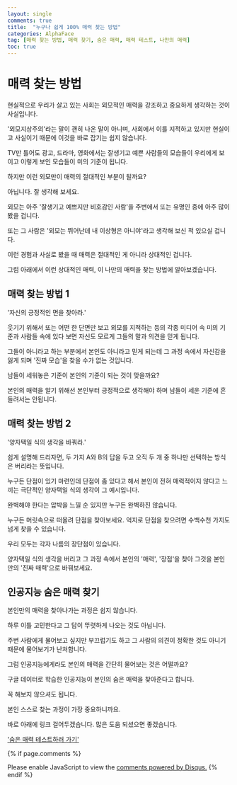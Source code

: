 ```yaml
---
layout: single
comments: true
title:  "누구나 쉽게 100% 매력 찾는 방법"
categories: AlphaFace
tag: [매력 찾는 방법, 매력 찾기, 숨은 매력, 매력 테스트, 나만의 매력]
toc: true
---
```



  <!-- Google addsense -->
  <script async src="https://pagead2.googlesyndication.com/pagead/js/adsbygoogle.js?client=ca-pub-2367691231152778"
    crossorigin="anonymous"></script>
  <!-- 상단 2개 -->
  <ins class="adsbygoogle" style="display:block" data-ad-client="ca-pub-2367691231152778" data-ad-slot="7442206282"
    data-ad-format="auto" data-full-width-responsive="true"></ins>
  <script>
    (adsbygoogle = window.adsbygoogle || []).push({});
  </script>


# 매력 찾는 방법

현실적으로 우리가 살고 있는 사회는 외모적인 매력을 강조하고 중요하게 생각하는 것이 사실입니다.

'외모지상주의'라는 말이 괜히 나온 말이 아니며, 사회에서 이를 지적하고 있지만 현실이고 사실이기 때문에 이것을 바로 잡기는 쉽지 않습니다.

TV만 틀어도 광고, 드라마, 영화에서는 잘생기고 예쁜 사람들의 모습들이 우리에게 보이고 이렇게 보인 모습들이 미의 기준이 됩니다.

하지만 이런 외모만이 매력의 절대적인 부분이 될까요?

아닙니다. 잘 생각해 보세요.

외모는 아주 '잘생기고 예쁘지만 비호감인 사람'을 주변에서 또는 유명인 중에 아주 많이 봤을 겁니다.

또는 그 사람은 '외모는 뛰어난데 내 이상형은 아니야'라고 생각해 보신 적 있으실 겁니다.

이런 경험과 사실로 봤을 때 매력은 절대적인 게 아니라 상대적인 겁니다.

그럼 아래에서 이런 상대적인 매력, 이 나만의 매력을 찾는 방법에 알아보겠습니다.

## 매력 찾는 방법 1

'자신의 긍정적인 면을 찾아라.'

웃기기 위해서 또는 어떤 한 단면만 보고 외모를 지적하는 등의 각종 미디어 속 미의 기준과 사람들 속에 있다 보면 자신도 모르게 그들의 말과 의견을 믿게 됩니다.

그들이 아니라고 하는 부분에서 본인도 아니라고 믿게 되는데 그 과정 속에서 자신감을 잃게 되며 '진짜 모습'을 찾을 수가 없는 것입니다.

남들이 세워놓은 기준이 본인의 기준이 되는 것이 맞을까요?

본인의 매력을 알기 위해선 본인부터 긍정적으로 생각해야 하며 남들이 세운 기준에 흔들려서는 안됩니다.

## 매력 찾는 방법 2

'양자택일 식의 생각을 바꿔라.'

쉽게 설명해 드리자면, 두 가지 A와 B의 답을 두고 오직 두 개 중 하나만 선택하는 방식은 버리라는 뜻입니다.

누구든 단점이 있기 마련인데 단점이 좀 있다고 해서 본인이 전혀 매력적이지 않다고 느끼는 극단적인 양자택일 식의 생각이 그 예시입니다.

완벽해야 한다는 압박을 느낄 순 있지만 누구든 완벽하진 않습니다.

누구든 머릿속으로 떠올려 단점을 찾아보세요. 억지로 단점을 찾으려면 수백수천 가지도 넘게 찾을 수 있습니다.

우리 모두는 각자 나름의 장단점이 있습니다.

양자택일 식의 생각을 버리고 그 과정 속에서 본인의 '매력', '장점'을 찾아 그것을 본인만의 '진짜 매력'으로 바꿔보세요.

## 인공지능 숨은 매력 찾기

본인만의 매력을 찾아나가는 과정은 쉽지 않습니다.

하루 이틀 고민한다고 그 답이 뚜렷하게 나오는 것도 아닙니다.

주변 사람에게 물어보고 싶지만 부끄럽기도 하고 그 사람의 의견이 정확한 것도 아니기 때문에 물어보기가 난처합니다.


그럼 인공지능에게라도 본인의 매력을 간단히 물어보는 것은 어떨까요?

구글 데이터로 학습한 인공지능이 본인의 숨은 매력을 찾아준다고 합니다.

꼭 해보지 않으셔도 됩니다.

본인 스스로 찾는 과정이 가장 중요하니까요.

바로 아래에 링크 걸어두겠습니다. 많은 도움 되셨으면 좋겠습니다.

<a href="https://alphaface-ai.com/hiddenface/">'숨은 매력 테스트하러 가기'</a>




  <!-- Google addsense -->
  <script async src="https://pagead2.googlesyndication.com/pagead/js/adsbygoogle.js?client=ca-pub-2367691231152778"
    crossorigin="anonymous"></script>
  <!-- alphaface.footer.add -->
  <ins class="adsbygoogle" style="display:block" data-ad-client="ca-pub-2367691231152778" data-ad-slot="8141421734"
    data-ad-format="auto" data-full-width-responsive="true"></ins>
  <script>
    (adsbygoogle = window.adsbygoogle || []).push({});
  </script>


{% if page.comments %}
<div id="disqus_thread"></div>
<script>
    /**
    *  RECOMMENDED CONFIGURATION VARIABLES: EDIT AND UNCOMMENT THE SECTION BELOW TO INSERT DYNAMIC VALUES FROM YOUR PLATFORM OR CMS.
    *  LEARN WHY DEFINING THESE VARIABLES IS IMPORTANT: https://disqus.com/admin/universalcode/#configuration-variables    */
    
    var disqus_config = function () {
    this.page.url = "{{ page.url | absolute_url }};";  // Replace PAGE_URL with your page's canonical URL variable
    this.page.identifier = "{{ page.id }}";; // Replace PAGE_IDENTIFIER with your page's unique identifier variable
    };
    
    (function() { // DON'T EDIT BELOW THIS LINE
    var d = document, s = d.createElement('script');
    s.src = 'https://alphafaceblog.disqus.com/embed.js';
    s.setAttribute('data-timestamp', +new Date());
    (d.head || d.body).appendChild(s);
    })();
</script>
<noscript>Please enable JavaScript to view the <a href="https://disqus.com/?ref_noscript">comments powered by Disqus.</a></noscript>
{% endif %}